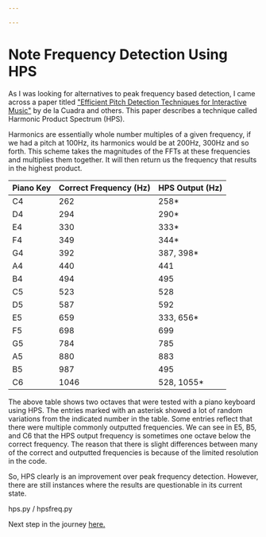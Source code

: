 ```yaml
---

---
```


Note Frequency Detection Using HPS
=====
As I was looking for alternatives to peak frequency based detection, I came across a paper titled ["Efficient Pitch Detection Techniques for Interactive Music"](https://ccrma.stanford.edu/~pdelac/research/MyPublishedPapers/icmc_2001-pitch_best.pdf) by de la Cuadra and others. This paper describes a technique called Harmonic Product Spectrum (HPS).

Harmonics are essentially whole number multiples of a given frequency, if we had a pitch at 100Hz, its harmonics would be at 200Hz, 300Hz and so forth. This scheme takes the magnitudes of the FFTs at these frequencies and multiplies them together. It will then return us the frequency that results in the highest product. 


| Piano Key     | Correct Frequency (Hz)| HPS Output (Hz)|
| ----------- | ----------- | ----------- |
| C4      | 262   |258* |
| D4 | 294 |290*|
| E4 | 330 | 333*|
| F4 | 349 | 344*|
| G4 | 392 | 387, 398*|
| A4 | 440 | 441|
| B4 | 494 | 495|
| C5 | 523 | 528|
| D5 | 587 | 592|
| E5 | 659 | 333, 656*|
| F5 | 698 | 699|
| G5 | 784 | 785|
| A5 | 880 | 883|
| B5 | 987 | 495|
| C6 | 1046 | 528, 1055*|

The above table shows two octaves that were tested with a piano keyboard using HPS. The entries marked with an asterisk showed a lot of random variations from the indicated number in the table. Some entries reflect that there were multiple commonly outputted frequencies. We can see in E5, B5, and C6 that the HPS output frequency is sometimes one octave below the correct frequency. The reason that there is slight differences between many of the correct and outputted frequencies is because of the limited resolution in the code.

So, HPS clearly is an improvement over peak frequency detection. However, there are still instances where the results are questionable in its current state.

hps.py / hpsfreq.py

Next step in the journey [here.](dictionary.md)
